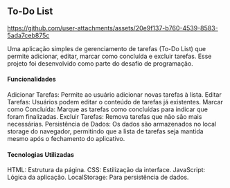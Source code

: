 ## To-Do List




https://github.com/user-attachments/assets/20e9f137-b760-4539-8583-5ada7ceb875c




Uma aplicação simples de gerenciamento de tarefas (To-Do List) que permite adicionar, editar, marcar como concluída e excluir tarefas. Esse projeto foi desenvolvido como parte do desafio de programação.

#### Funcionalidades

Adicionar Tarefas: Permite ao usuário adicionar novas tarefas à lista.
Editar Tarefas: Usuários podem editar o conteúdo de tarefas já existentes.
Marcar como Concluída: Marque as tarefas como concluídas para indicar que foram finalizadas.
Excluir Tarefas: Remova tarefas que não são mais necessárias.
Persistência de Dados: Os dados são armazenados no local storage do navegador, permitindo que a lista de tarefas seja mantida mesmo após o fechamento do aplicativo.


#### Tecnologias Utilizadas
HTML: Estrutura da página.
CSS: Estilização da interface.
JavaScript: Lógica da aplicação.
LocalStorage: Para persistência de dados.
